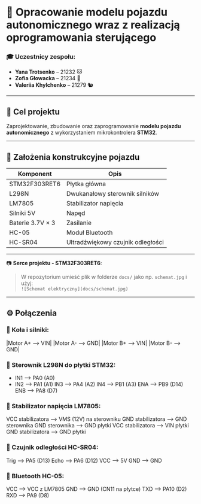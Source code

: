 # 🚗 Opracowanie modelu pojazdu autonomicznego wraz z realizacją oprogramowania sterującego 

### 🎓 Uczestnicy zespołu:
- **Yana Trotsenko** – 21232 🐱  
- **Zofia Głowacka** – 21234 🐻   
- **Valeriia Khylchenko** – 21279 🐿️ 

---

## 🎯 Cel projektu

Zaprojektowanie, zbudowanie oraz zaprogramowanie **modelu pojazdu autonomicznego** z wykorzystaniem mikrokontrolera **STM32**.

---

## 🔧 Założenia konstrukcyjne pojazdu

| Komponent                           | Opis                                      |
|-------------------------------------|-------------------------------------------|
| STM32F303RET6                       | Płytka główna                             |
| L298N                               | Dwukanałowy sterownik silników            |
| LM7805                              | Stabilizator napięcia                     |
| Silniki 5V                          | Napęd                                     |
| Baterie 3.7V × 3                    | Zasilanie                                 |
| HC-05                               | Moduł Bluetooth                           |
| HC-SR04                             | Ultradźwiękowy czujnik odległości         |

---

📷 **Serce projektu - STM32F303RET6**:  



> W repozytorium umieść plik w folderze `docs/` jako np. `schemat.jpg` i użyj:  
> `![Schemat elektryczny](docs/schemat.jpg)`

---

## ⚙️ Połączenia

### 🔁 Koła i silniki:
|Motor A+ --> VIN|
|Motor A- --> GND|
|Motor B+ --> VIN|
|Motor B- --> GND|

### 🔗 Sterownik L298N do płytki STM32:
- IN1 --> PA0 (A0)
- IN2 --> PA1 (A1)
IN3 --> PA4 (A2)
IN4 --> PB1 (A3)
ENA --> PB9 (D14)
ENB --> PA8 (D7)


### 🔋 Stabilizator napięcia LM7805:
VCC stabilizatora --> VMS (12V) na sterowniku
GND stabilizatora --> GND sterownika
GND sterownika --> GND płytki
VCC stabilizatora --> VIN płytki
GND stabilizatora --> GND płytki


### 📏 Czujnik odległości HC-SR04:
Trig --> PA5 (D13)
Echo --> PA6 (D12)
VCC --> 5V
GND --> GND


### 📶 Bluetooth HC-05:
VCC --> VCC z LM7805
GND --> GND (CN11 na płytce)
TXD --> PA10 (D2)
RXD --> PA9 (D8)

